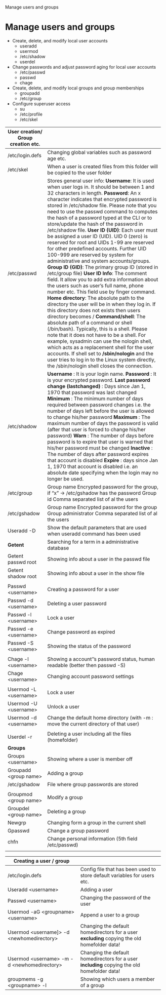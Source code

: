 Manage users and groups

# Manage users and groups

- Create, delete, and modify local user accounts
	- useradd
	- usermod
	- /etc/shadow
	- userdel
- Change passwords and adjust password aging for local user accounts
	- /etc/passwd 
	- passwd
	- chage
- Create, delete, and modify local groups and group memberships
	- groupadd
	- /etc/group
- Configure superuser access
	- su
	- /etc/profile
	- /etc/skel



| **User creation/ Group creation etc.** |                                                              |
| -------------------------------------- | ------------------------------------------------------------ |
| /etc/login.defs                        | Changing global variables such as password age etc.          |
| /etc/skel                              | When a user is created files from this folder will be copied to the user folder |
| /etc/passwd                            | Stores general user info: **Username**: It is used when user logs in. It should be between 1 and 32 characters in length. **Password**: An x character indicates that encrypted password is stored in /etc/shadow file. Please note that you need to use the passwd command to computes the hash of a password typed at the CLI or to store/update the hash of the password in /etc/shadow file. **User ID (UID)**: Each user must be assigned a user ID (UID). UID 0 (zero) is reserved for root and UIDs 1-99 are reserved for other predefined accounts. Further UID 100-999 are reserved by system for administrative and system accounts/groups. **Group ID (GID)**: The primary group ID (stored in /etc/group file) **User ID Info**: The comment field. It allow you to add extra information about the users such as user’s full name, phone number etc. This field use by finger command. **Home directory**: The absolute path to the directory the user will be in when they log in. If this directory does not exists then users directory becomes / **Command/shell**: The absolute path of a command or shell (/bin/bash). Typically, this is a shell. Please note that it does not have to be a shell. For example, sysadmin can use the nologin shell, which acts as a replacement shell for the user accounts. If shell set to **/sbin/nologin** and the user tries to log in to the Linux system directly, the /sbin/nologin shell closes the connection. |
| /etc/shadow                            | **Username** : It is your login name. **Password** : It is your encrypted password.  **Last password change (lastchanged)** : Days since Jan 1, 1970 that password was last changed **Minimum** : The minimum number of days required between password changes i.e. the number of days left before the user is allowed to change his/her password **Maximum** : The maximum number of days the password is valid (after that user is forced to change his/her password) **Warn** : The number of days before password is to expire that user is warned that his/her password must be changed **Inactive** : The number of days after password expires that account is disabled **Expire** : days since Jan 1, 1970 that account is disabled i.e. an absolute date specifying when the login may no longer be used. |
| /etc/group                             | Group name Encrypted password for the group, if “x” -> /etc/gshadow has the password Group id Comma separated list of al the users |
| /etc/gshadow                           | Group name Encrypted password for the group Group administrator Comma separated list of al the users |
| Useradd -D                             | Show the default parameters that are used when useradd command has been used |
| **Getent**                             | Searching for a term in a administrative database            |
| Getent passwd root                     | Showing info about a user in the passwd file                 |
| Getent shadow root                     | Showing info about a user in the show file                   |
|                                        |                                                              |
| Passwd \<username\>                    | Creating a password for a user                               |
| Passwd -d \<username\>                 | Deleting a user password                                     |
| Passwd -l \<username\>                 | Lock a user                                                  |
| Passwd -e \<username\>                 | Change password as expired                                   |
| Passwd -S \<username\>                 | Showing the status of the password                           |
|                                        |                                                              |
| Chage -l \<username\>                  | Showing a account’’s password status, human readable (better then passwd -S) |
| Chage \<username\>                     | Changing account password settings                           |
|                                        |                                                              |
| Usermod -L \<username\>                | Lock a user                                                  |
| Usermod -U \<username\>                | Unlock a user                                                |
| Usermod -d \<username\>                | Change the default home directory (with -m : move the current directory of that user) |
|                                        |                                                              |
| Userdel -r                             | Deleting a user including all the files (homefolder)         |
| **Groups**                             |                                                              |
| Groups \<username\>                    | Showing where a user is member off                           |
| Groupadd \<group name\>                | Adding a group                                               |
| /etc/gshadow                           | File where group passwords are stored                        |
|                                        |                                                              |
| Groupmod \<group name\>                | Modify a group                                               |
| Groupdel \<group name\>                | Deleting a group                                             |
| Newgrp                                 | Changing form a group in the current shell                   |
| Gpasswd                                | Change a group password                                      |
| chfn                                   | Change personal information (5th field /etc/passwd)          |
|                                        |                                                              


| **Creating a user / group**                    |                                                              |
| ---------------------------------------------- | ------------------------------------------------------------ |
| /etc/login.defs                                | Config file that has been used to store default variables for users etc. |
| Useradd \<username\>                           | Adding a user                                                |
| Passwd \<username\>                            | Changing the password of the user                            |
| Usermod -aG \<groupname\> \<username\>         | Append a user to a group                                     |
| Usermod \<username]> -d \<newhomedirectory\>   | Changing the default homedirectors for a user **excluding** copying the old homefolder data! |
| Usermod \<username\> -m -d <newhomedirectory\> | Changing the default homedirectors for a user **including** copying the old homefolder data! |
| groupmems -g \<groupname\> -l                  | Showing which users a member of a group                      |


